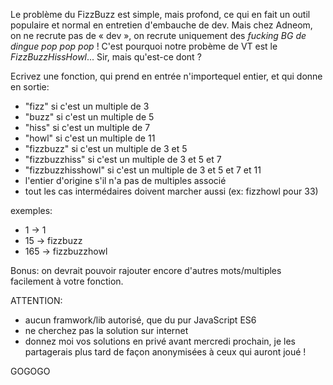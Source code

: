 Le problème du FizzBuzz est simple, mais profond, ce qui en fait un outil populaire et normal en entretien d'embauche de dev.
Mais chez Adneom, on ne recrute pas de « dev », on recrute uniquement des _fucking BG de dingue pop pop pop_ !
C'est pourquoi notre probème de VT est le _FizzBuzzHissHowl_...
Sir, mais qu'est-ce dont ?

Ecrivez une fonction, qui prend en entrée n'importequel entier, et qui donne en sortie:

- "fizz" si c'est un multiple de 3
- "buzz" si c'est un multiple de 5
- "hiss" si c'est un multiple de 7
- "howl" si c'est un multiple de 11
- "fizzbuzz" si c'est un multiple de 3 et 5
- "fizzbuzzhiss" si c'est un multiple de 3 et 5 et 7
- "fizzbuzzhisshowl" si c'est un multiple de 3 et 5 et 7 et 11
- l'entier d'origine s'il n'a pas de multiples associé
- tout les cas intermédaires doivent marcher aussi (ex: fizzhowl pour 33)

exemples:

- 1 -> 1
- 15 -> fizzbuzz
- 165 -> fizzbuzzhowl

Bonus: on devrait pouvoir rajouter encore d'autres mots/multiples facilement à votre fonction.

ATTENTION:

- aucun framwork/lib autorisé, que du pur JavaScript ES6
- ne cherchez pas la solution sur internet
- donnez moi vos solutions en privé avant mercredi prochain, je les partagerais plus tard de façon anonymisées à ceux qui auront joué !

GOGOGO
